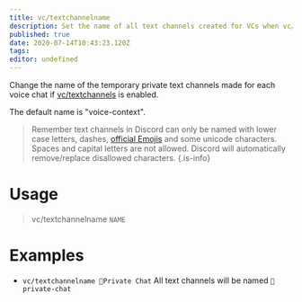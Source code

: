 ```yaml
---
title: vc/textchannelname
description: Set the name of all text channels created for VCs when vc/textchannels is on.
published: true
date: 2020-07-14T10:43:23.120Z
tags: 
editor: undefined
---
```


Change the name of the temporary private text channels made for each voice chat if [vc/textchannels](/command/textchannels) is enabled.

The default name is "voice-context".

> Remember text channels in Discord can only be named with lower case letters, dashes, [official Emojis](http://www.unicode.org/emoji/charts/full-emoji-list.html) and some unicode characters. Spaces and capital letters are not allowed. Discord will automatically remove/replace disallowed characters.
{.is-info}

# Usage

> vc/textchannelname `NAME`

# Examples

* `vc/textchannelname 💬Private Chat`
All text channels will be named `💬private-chat`